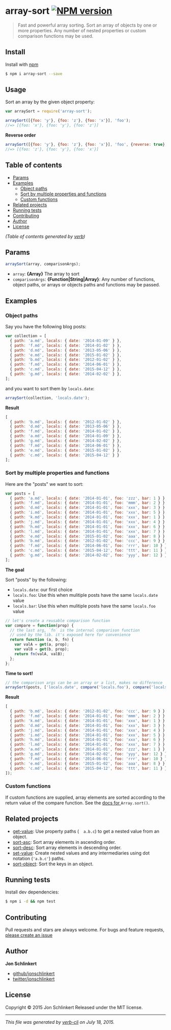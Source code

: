 # array-sort [![NPM version](https://badge.fury.io/js/array-sort.svg)](http://badge.fury.io/js/array-sort)

> Fast and powerful array sorting. Sort an array of objects by one or more properties. Any number of nested properties or custom comparison functions may be used.

## Install

Install with [npm](https://www.npmjs.com/)

```sh
$ npm i array-sort --save
```

## Usage

Sort an array by the given object property:

```js
var arraySort = require('array-sort');

arraySort([{foo: 'y'}, {foo: 'z'}, {foo: 'x'}], 'foo');
//=> [{foo: 'x'}, {foo: 'y'}, {foo: 'z'}]
```

**Reverse order**

```js
arraySort([{foo: 'y'}, {foo: 'z'}, {foo: 'x'}], 'foo', {reverse: true});
//=> [{foo: 'z'}, {foo: 'y'}, {foo: 'x'}]
```

## Table of contents

<!-- toc -->

* [Params](#params)
* [Examples](#examples)
  - [Object paths](#object-paths)
  - [Sort by multiple properties and functions](#sort-by-multiple-properties-and-functions)
  - [Custom functions](#custom-functions)
* [Related projects](#related-projects)
* [Running tests](#running-tests)
* [Contributing](#contributing)
* [Author](#author)
* [License](#license)

_(Table of contents generated by [verb](https://github.com/assemble/verb))_

<!-- tocstop -->

## Params

```js
arraySort(array, comparisonArgs);
```

* `array`: **{Array}** The array to sort
* `comparisonArgs`: **{Function|String|Array}**: Any number of functions, object paths, or arrays or objects paths and functions may be passed.

## Examples

### Object paths

Say you have the following blog posts:

```js
var collection = [
  { path: 'a.md', locals: { date: '2014-01-09' } },
  { path: 'f.md', locals: { date: '2014-01-02' } },
  { path: 'd.md', locals: { date: '2013-05-06' } },
  { path: 'e.md', locals: { date: '2015-01-02' } },
  { path: 'b.md', locals: { date: '2012-01-02' } },
  { path: 'f.md', locals: { date: '2014-06-01' } },
  { path: 'c.md', locals: { date: '2015-04-12' } },
  { path: 'g.md', locals: { date: '2014-02-02' } },
];
```

and you want to sort them by `locals.date`:

```js
arraySort(collection, 'locals.date');
```

**Result**

```js
[
  { path: 'b.md', locals: { date: '2012-01-02' } },
  { path: 'd.md', locals: { date: '2013-05-06' } },
  { path: 'f.md', locals: { date: '2014-01-02' } },
  { path: 'a.md', locals: { date: '2014-01-09' } },
  { path: 'g.md', locals: { date: '2014-02-02' } },
  { path: 'f.md', locals: { date: '2014-06-01' } },
  { path: 'e.md', locals: { date: '2015-01-02' } },
  { path: 'c.md', locals: { date: '2015-04-12' } }
];
```

### Sort by multiple properties and functions

Here are the "posts" we want to sort:

```js
var posts = [
  { path: 'a.md', locals: { date: '2014-01-01', foo: 'zzz', bar: 1 } },
  { path: 'f.md', locals: { date: '2014-01-01', foo: 'mmm', bar: 2 } },
  { path: 'd.md', locals: { date: '2014-01-01', foo: 'xxx', bar: 3 } },
  { path: 'i.md', locals: { date: '2014-01-01', foo: 'xxx', bar: 5 } },
  { path: 'k.md', locals: { date: '2014-01-01', foo: 'xxx', bar: 1 } },
  { path: 'j.md', locals: { date: '2014-01-01', foo: 'xxx', bar: 4 } },
  { path: 'h.md', locals: { date: '2014-01-01', foo: 'xxx', bar: 6 } },
  { path: 'l.md', locals: { date: '2014-01-01', foo: 'xxx', bar: 7 } },
  { path: 'e.md', locals: { date: '2015-01-02', foo: 'aaa', bar: 8 } },
  { path: 'b.md', locals: { date: '2012-01-02', foo: 'ccc', bar: 9 } },
  { path: 'f.md', locals: { date: '2014-06-01', foo: 'rrr', bar: 10 } },
  { path: 'c.md', locals: { date: '2015-04-12', foo: 'ttt', bar: 11 } },
  { path: 'g.md', locals: { date: '2014-02-02', foo: 'yyy', bar: 12 } },
];
```

**The goal**

Sort "posts" by the following:

* `locals.date`: our first choice
* `locals.foo`: Use this when mulitiple posts have the same `locals.date` value
* `locals.bar`: Use this when mulitiple posts have the same `locals.foo` value

```js
// let's create a reusable comparison function
var compare = function(prop) { 
  // the last arg, `fn` is the internal comparison function
  // used by the lib. it's exposed here for convenience
  return function (a, b, fn) {
    var valA = get(a, prop);
    var valB = get(b, prop);
    return fn(valA, valB);
  };
};
```

**Time to sort!**

```js
// the comparison args can be an array or a list, makes no difference
arraySort(posts, ['locals.date', compare('locals.foo'), compare('locals.bar')]);
```

**Result**

```js
[
  { path: 'b.md', locals: { date: '2012-01-02', foo: 'ccc', bar: 9 } },
  { path: 'f.md', locals: { date: '2014-01-01', foo: 'mmm', bar: 2 } },
  { path: 'k.md', locals: { date: '2014-01-01', foo: 'xxx', bar: 1 } },
  { path: 'd.md', locals: { date: '2014-01-01', foo: 'xxx', bar: 3 } },
  { path: 'j.md', locals: { date: '2014-01-01', foo: 'xxx', bar: 4 } },
  { path: 'i.md', locals: { date: '2014-01-01', foo: 'xxx', bar: 5 } },
  { path: 'h.md', locals: { date: '2014-01-01', foo: 'xxx', bar: 6 } },
  { path: 'l.md', locals: { date: '2014-01-01', foo: 'xxx', bar: 7 } },
  { path: 'a.md', locals: { date: '2014-01-01', foo: 'zzz', bar: 1 } },
  { path: 'g.md', locals: { date: '2014-02-02', foo: 'yyy', bar: 12 } },
  { path: 'f.md', locals: { date: '2014-06-01', foo: 'rrr', bar: 10 } },
  { path: 'e.md', locals: { date: '2015-01-02', foo: 'aaa', bar: 8 } },
  { path: 'c.md', locals: { date: '2015-04-12', foo: 'ttt', bar: 11 } }
]);
```

### Custom functions

If custom functions are supplied, array elements are sorted according to the return value of the compare function. See the [docs for ](https://developer.mozilla.org/en-US/docs/Web/JavaScript/Reference/Global_Objects/Array/sort)`Array.sort()`.

## Related projects

* [get-value](https://github.com/jonschlinkert/get-value): Use property paths (`  a.b.c`) to get a nested value from an object.
* [sort-asc](https://github.com/jonschlinkert/sort-asc): Sort array elements in ascending order.
* [sort-desc](https://github.com/jonschlinkert/sort-desc): Sort array elements in descending order.
* [set-value](https://github.com/jonschlinkert/set-value): Create nested values and any intermediaries using dot notation (`'a.b.c'`) paths.
* [sort-object](https://github.com/doowb/sort-object): Sort the keys in an object.

## Running tests

Install dev dependencies:

```sh
$ npm i -d && npm test
```

## Contributing

Pull requests and stars are always welcome. For bugs and feature requests, [please create an issue](https://github.com/jonschlinkert/array-sort/issues/new)

## Author

**Jon Schlinkert**

+ [github/jonschlinkert](https://github.com/jonschlinkert)
+ [twitter/jonschlinkert](http://twitter.com/jonschlinkert)

## License

Copyright © 2015 Jon Schlinkert
Released under the MIT license.

***

_This file was generated by [verb-cli](https://github.com/assemble/verb-cli) on July 18, 2015._